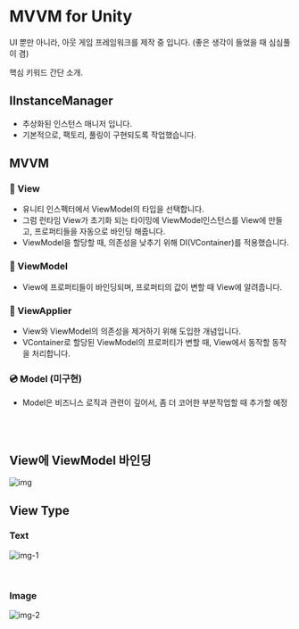 # **MVVM for Unity**

UI 뿐만 아니라, 아웃 게임 프레임워크를 제작 중 입니다. (좋은 생각이 들었을 때 심심풀이 겸)

핵심 키워드 간단 소개.

## IInstanceManager
 - 추상화된 인스턴스 매니저 입니다.
 - 기본적으로, 팩토리, 풀링이 구현되도록 작업했습니다.

## MVVM
 ### :minidisc: View
 - 유니티 인스펙터에서 ViewModel의 타입을 선택합니다.
 - 그럼 런타임 View가 초기화 되는 타이밍에 ViewModel인스턴스를 View에 만들고, 프로퍼티들을 자동으로 바인딩 해줍니다.
 - ViewModel을 할당할 때, 의존성을 낮추기 위해 DI(VContainer)를 적용했습니다.
 ### :minidisc: ViewModel
 - View에 프로퍼티들이 바인딩되며, 프로퍼티의 값이 변할 때 View에 알려줍니다.
 ### :minidisc: ViewApplier
 - View와 ViewModel의 의존성을 제거하기 위해 도입한 개념입니다.
 - VContainer로 할당된 ViewModel의 프로퍼티가 변할 때, View에서 동작할 동작을 처리합니다.
 ### :cd: Model (미구현)
 - Model은 비즈니스 로직과 관련이 깊어서, 좀 더 코어한 부분작업할 때 추가할 예정

<br>
<br>

## View에 ViewModel 바인딩

![img](https://github.com/TIRO044/MyCode/assets/54140806/18128a16-7425-4bf8-b2e4-87c9fba04f86)


## View Type

### Text

![img-1](https://github.com/TIRO044/MyCode/assets/54140806/fe0f7030-00a2-4e84-a361-5a847fbc983f)

<br>

### Image


![img-2](https://github.com/TIRO044/MyCode/assets/54140806/e5a58053-198f-45d1-954e-0fb0b8cafbb4)
